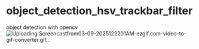 # object_detection_hsv_trackbar_filter
object detection with opencv
![Uploading Screencastfrom03-09-2025122201AM-ezgif.com-video-to-gif-converter.gif…]()
